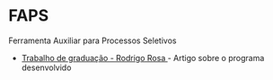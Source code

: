 # FAPS
Ferramenta Auxiliar para Processos Seletivos

* [Trabalho de graduação - Rodrigo Rosa ](https://github.com/HammerSteinBrain/FAPS/blob/main/TGIIRodrigoRosa.pdf) - Artigo sobre o programa desenvolvido
